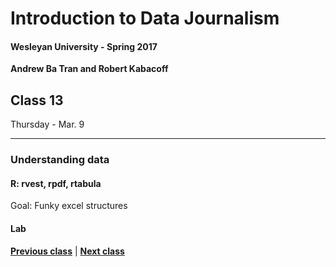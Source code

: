 # Introduction to Data Journalism
  
#### Wesleyan University - Spring 2017
  
**Andrew Ba Tran and Robert Kabacoff**
  
## Class 13
Thursday - Mar. 9
                             
----
                             
### Understanding data
                             
#### R: rvest, rpdf, rtabula
                             
Goal: Funky excel structures
                             
#### Lab

                   
**[Previous class](class12.md)** | **[Next class](class14.md)**
